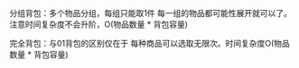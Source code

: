
分组背包：多个物品分组，每组只能取1件
每一组的物品都可能性展开就可以了。注意时间复杂度不会升阶，O(物品数量 * 背包容量)


完全背包：与01背包的区别仅在于 每种商品可以选取无限次。时间复杂度O(物品数量 * 背包容量)
